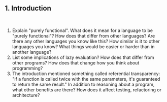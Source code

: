 ## 1. Introduction
​
1. Explain "purely functional".  What does it mean for a language to be "purely functional"?  How does that differ from other languages?  Are there any other languages you know like this?  How similar is it to other languages you know?  What things would be easier or harder than in another language?
2. List some implications of lazy evaluation?  How does that differ from other programs?  How does that change how you think about programming?
3. The introduction mentioned something called referential transparency: "if a function is called twice with the same parameters, it's guaranteed to return the same result."  In addition to reasoning about a program, what other benefits are there?  How does it affect testing, refactoring or architecture?